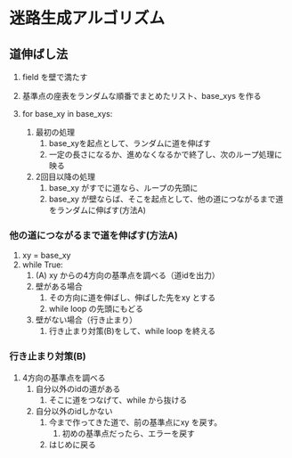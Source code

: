 # 迷路生成アルゴリズム

## 道伸ばし法

1. field を壁で満たす
1. 基準点の座表をランダムな順番でまとめたリスト、base_xys を作る

1. for base_xy in base_xys:
    1. 最初の処理
       1. base_xyを起点として、ランダムに道を伸ばす
       2. 一定の長さになるか、進めなくなるかで終了し、次のループ処理に映る
    2. 2回目以降の処理
       1. base_xy がすでに道なら、ループの先頭に
       2. base_xy が壁ならば、そこを起点として、他の道につながるまで道をランダムに伸ばす(方法A)

### 他の道につながるまで道を伸ばす(方法A)

1. xy = base_xy
1. while True:
   1. (A) xy からの4方向の基準点を調べる（道idを出力）
   1. 壁がある場合
      1. その方向に道を伸ばし、伸ばした先をxy とする
      2. while loop の先頭にもどる
   1. 壁がない場合（行き止まり）
      1. 行き止まり対策(B)をして、while loop を終える

### 行き止まり対策(B)
1. 4方向の基準点を調べる
   1. 自分以外のidの道がある
         1. そこに道をつなげて、while から抜ける
   2. 自分以外のidしかない
         1. 今まで作ってきた道で、前の基準点にxy を戻す。
            1. 初めの基準点だったら、エラーを戻す
         2. はじめに戻る
         
